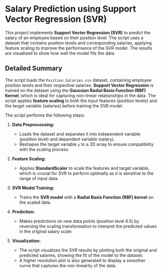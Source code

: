 # Salary Prediction using Support Vector Regression (SVR)

This project implements **Support Vector Regression (SVR)** to predict the salary of an employee based on their position level. The script uses a dataset that contains position levels and corresponding salaries, applying feature scaling to improve the performance of the SVR model. The results are visualized to show how well the model fits the data.

## Detailed Summary

The script loads the `Position_Salaries.csv` dataset, containing employee position levels and their respective salaries. **Support Vector Regression** is trained on the dataset using the **Gaussian Radial Basis Function (RBF) Kernel**, which is ideal for capturing non-linear relationships in the data. The script applies **feature scaling** to both the input features (position levels) and the target variable (salaries) before training the SVR model.

The script performs the following steps:

1. **Data Preprocessing:**
   - Loads the dataset and separates it into independent variable (position level) and dependent variable (salary).
   - Reshapes the target variable `y` to a 2D array to ensure compatibility with the scaling process.

2. **Feature Scaling:**
   - Applies **StandardScaler** to scale the features and target variable, which is crucial for SVR to perform optimally as it is sensitive to the range of input data.

3. **SVR Model Training:**
   - Trains the **SVR model** with a **Radial Basis Function (RBF) kernel** on the scaled data.
   
4. **Prediction:**
   - Makes predictions on new data points (position level 6.5) by reversing the scaling transformation to interpret the predicted values in the original salary scale.

5. **Visualization:**
   - The script visualizes the SVR results by plotting both the original and predicted salaries, showing the fit of the model to the dataset.
   - A higher resolution plot is also generated to display a smoother curve that captures the non-linearity of the data.
